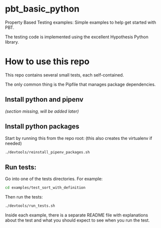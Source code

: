 # pbt_basic_python
Property Based Testing examples: Simple examples to help get started with PBT.

The testing code is implemented using the excellent Hypothesis Python library.

# How to use this repo
This repo contains several small tests, each self-contained.

The only common thing is the Pipfile that manages package dependencies.

## Install python and pipenv
*(section missing, will be added later)*

## Install python packages
Start by running this from the repo root:
(this also creates the virtualenv if needed)
```sh
./devtools/reinstall_pipenv_packages.sh
```

## Run tests:
Go into one of the tests directories.
For example:
```sh
cd examples/test_sort_with_definition
```
Then run the tests:
```sh
./devtools/run_tests.sh
```
Inside each example, there is a separate README file with explanations about the test and what you should expect to see when you run the test.
